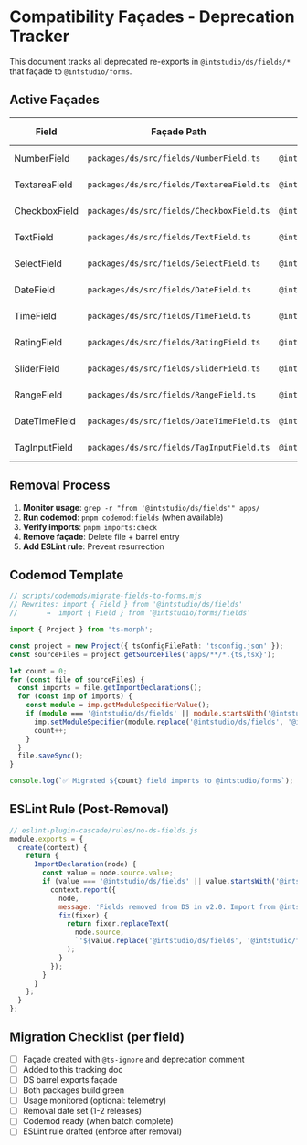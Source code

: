 # Compatibility Façades - Deprecation Tracker

This document tracks all deprecated re-exports in `@intstudio/ds/fields/*` that façade to `@intstudio/forms`.

## Active Façades

| Field | Façade Path | Target | Added | Remove By | Codemod |
|-------|-------------|--------|-------|-----------|---------|
| NumberField | `packages/ds/src/fields/NumberField.ts` | `@intstudio/forms/fields` | 2025-10-23 | v2.0.0 | `pnpm codemod:fields` |
| TextareaField | `packages/ds/src/fields/TextareaField.ts` | `@intstudio/forms/fields` | 2025-10-23 | v2.0.0 | `pnpm codemod:fields` |
| CheckboxField | `packages/ds/src/fields/CheckboxField.ts` | `@intstudio/forms/fields` | 2025-10-23 | v2.0.0 | `pnpm codemod:fields` |
| TextField | `packages/ds/src/fields/TextField.ts` | `@intstudio/forms/fields` | 2025-10-23 | v2.0.0 | `pnpm codemod:fields` |
| SelectField | `packages/ds/src/fields/SelectField.ts` | `@intstudio/forms/fields` | 2025-10-23 | v2.0.0 | `pnpm codemod:fields` |
| DateField | `packages/ds/src/fields/DateField.ts` | `@intstudio/forms/fields` | 2025-10-23 | v2.0.0 | `pnpm codemod:fields` |
| TimeField | `packages/ds/src/fields/TimeField.ts` | `@intstudio/forms/fields` | 2025-10-23 | v2.0.0 | `pnpm codemod:fields` |
| RatingField | `packages/ds/src/fields/RatingField.ts` | `@intstudio/forms/fields` | 2025-10-23 | v2.0.0 | `pnpm codemod:fields` |
| SliderField | `packages/ds/src/fields/SliderField.ts` | `@intstudio/forms/fields` | 2025-10-23 | v2.0.0 | `pnpm codemod:fields` |
| RangeField | `packages/ds/src/fields/RangeField.ts` | `@intstudio/forms/fields` | 2025-10-23 | v2.0.0 | `pnpm codemod:fields` |
| DateTimeField | `packages/ds/src/fields/DateTimeField.ts` | `@intstudio/forms/fields` | 2025-10-23 | v2.0.0 | `pnpm codemod:fields` |
| TagInputField | `packages/ds/src/fields/TagInputField.ts` | `@intstudio/forms/fields` | 2025-10-23 | v2.0.0 | `pnpm codemod:fields` |

## Removal Process

1. **Monitor usage**: `grep -r "from '@intstudio/ds/fields'" apps/`
2. **Run codemod**: `pnpm codemod:fields` (when available)
3. **Verify imports**: `pnpm imports:check`
4. **Remove façade**: Delete file + barrel entry
5. **Add ESLint rule**: Prevent resurrection

## Codemod Template

```typescript
// scripts/codemods/migrate-fields-to-forms.mjs
// Rewrites: import { Field } from '@intstudio/ds/fields'
//       →  import { Field } from '@intstudio/forms/fields'

import { Project } from 'ts-morph';

const project = new Project({ tsConfigFilePath: 'tsconfig.json' });
const sourceFiles = project.getSourceFiles('apps/**/*.{ts,tsx}');

let count = 0;
for (const file of sourceFiles) {
  const imports = file.getImportDeclarations();
  for (const imp of imports) {
    const module = imp.getModuleSpecifierValue();
    if (module === '@intstudio/ds/fields' || module.startsWith('@intstudio/ds/fields/')) {
      imp.setModuleSpecifier(module.replace('@intstudio/ds/fields', '@intstudio/forms/fields'));
      count++;
    }
  }
  file.saveSync();
}

console.log(`✅ Migrated ${count} field imports to @intstudio/forms`);
```

## ESLint Rule (Post-Removal)

```javascript
// eslint-plugin-cascade/rules/no-ds-fields.js
module.exports = {
  create(context) {
    return {
      ImportDeclaration(node) {
        const value = node.source.value;
        if (value === '@intstudio/ds/fields' || value.startsWith('@intstudio/ds/fields/')) {
          context.report({
            node,
            message: 'Fields removed from DS in v2.0. Import from @intstudio/forms/fields instead.',
            fix(fixer) {
              return fixer.replaceText(
                node.source,
                `'${value.replace('@intstudio/ds/fields', '@intstudio/forms/fields')}'`
              );
            }
          });
        }
      }
    };
  }
};
```

## Migration Checklist (per field)

- [ ] Façade created with `@ts-ignore` and deprecation comment
- [ ] Added to this tracking doc
- [ ] DS barrel exports façade
- [ ] Both packages build green
- [ ] Usage monitored (optional: telemetry)
- [ ] Removal date set (1-2 releases)
- [ ] Codemod ready (when batch complete)
- [ ] ESLint rule drafted (enforce after removal)
